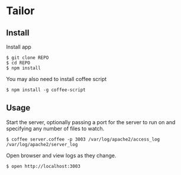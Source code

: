 # Tailor

## Install

Install app

    $ git clone REPO
    $ cd REPO
    $ npm install
    
You may also need to install coffee script

    $ npm install -g coffee-script

## Usage

Start the server, optionally passing a port for the server to run on and specifying any number of files to watch.

    $ coffee server.coffee -p 3003 /var/log/apache2/access_log /var/log/apache2/server_log
    
Open browser and view logs as they change.

    $ open http://localhost:3003